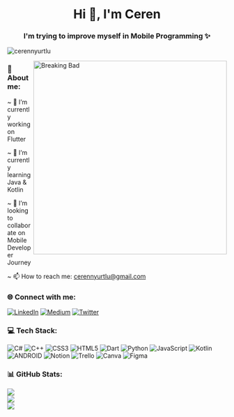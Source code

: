 <h1 align="center">Hi 👋, I'm Ceren </h1>
<h3 align="center">I'm trying to improve myself in Mobile Programming ✨ </h3>

<p align="left"> <img src="https://komarev.com/ghpvc/?username=cerennyurtlu&label=Profile%20views&color=0e75b6&style=flat" alt="cerennyurtlu" /> </p>

<img align="right" alt="Breaking Bad" width="444" src="https://i.giphy.com/media/3oFzmkkwfOGlzZ0gxi/giphy.webp">

<h3 align="left">💫 About me:</h3>

~ 🔭 I’m currently working on Flutter

~ 🌱 I’m currently learning Java & Kotlin

~ 👯 I’m looking to collaborate on Mobile Developer Journey

~ 📫 How to reach me: cerennyurtlu@gmail.com

<h3 align="left">🌐 Connect with me:</h3>

[![LinkedIn](https://img.shields.io/badge/LinkedIn-%230077B5.svg?logo=linkedin&logoColor=white)](https://linkedin.com/in/cerenyurtlu/) [![Medium](https://img.shields.io/badge/Medium-12100E?logo=medium&logoColor=white)](https://medium.com/@cerennyurtlu) [![Twitter](https://img.shields.io/badge/Twitter-%231DA1F2.svg?logo=Twitter&logoColor=white)](https://twitter.com/cernyurtlu) 

<h3 align="left">💻 Tech Stack:</h3>

![C#](https://img.shields.io/badge/c%23-%23239120.svg?style=plastic&logo=c-sharp&logoColor=white) ![C++](https://img.shields.io/badge/c++-%2300599C.svg?style=plastic&logo=c%2B%2B&logoColor=white) ![CSS3](https://img.shields.io/badge/css3-%231572B6.svg?style=plastic&logo=css3&logoColor=white) ![HTML5](https://img.shields.io/badge/html5-%23E34F26.svg?style=plastic&logo=html5&logoColor=white) ![Dart](https://img.shields.io/badge/dart-%230175C2.svg?style=plastic&logo=dart&logoColor=white) ![Python](https://img.shields.io/badge/python-3670A0?style=plastic&logo=python&logoColor=ffdd54) ![JavaScript](https://img.shields.io/badge/javascript-%23323330.svg?style=plastic&logo=javascript&logoColor=%23F7DF1E) ![Kotlin](https://img.shields.io/badge/kotlin-%230095D5.svg?style=plastic&logo=kotlin&logoColor=white) ![ANDROID](https://img.shields.io/badge/android-%2320232a.svg?style=plastic&logo=android&logoColor=%a4c639) ![Notion](https://img.shields.io/badge/Notion-%23000000.svg?style=plastic&logo=notion&logoColor=white) ![Trello](https://img.shields.io/badge/Trello-%23026AA7.svg?style=plastic&logo=Trello&logoColor=white) ![Canva](https://img.shields.io/badge/Canva-%2300C4CC.svg?style=plastic&logo=Canva&logoColor=white) 	![Figma](https://img.shields.io/badge/figma-%23F24E1E.svg?style=plastic&logo=figma&logoColor=white)

<h3 align="left">📊 GitHub Stats:</h3>

![](https://github-readme-stats.vercel.app/api?username=cerennyurtlu&theme=default&hide_border=false&include_all_commits=true&count_private=true)<br/>
![](https://github-readme-streak-stats.herokuapp.com/?user=cerennyurtlu&theme=default&hide_border=false)<br/>
![](https://github-readme-stats.vercel.app/api/top-langs/?username=cerennyurtlu&theme=default&hide_border=false&include_all_commits=true&count_private=true&layout=compact)

